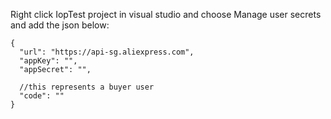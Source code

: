 ﻿Right click IopTest project in visual studio and choose Manage user secrets and add the json below:
```
{
  "url": "https://api-sg.aliexpress.com",
  "appKey": "",
  "appSecret": "",

  //this represents a buyer user
  "code": ""
}
```
